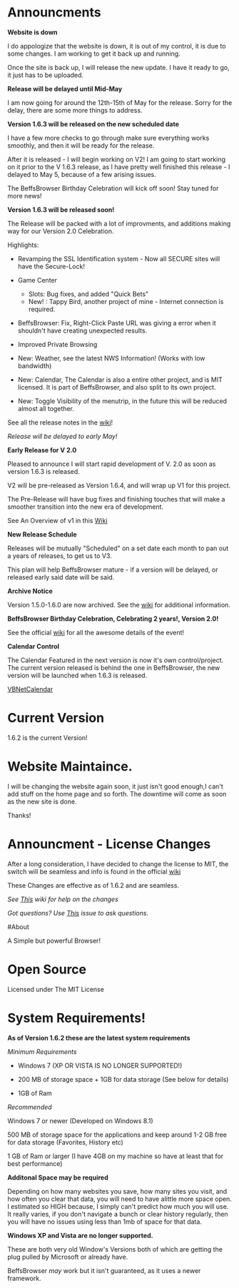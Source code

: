 # Announcments

**Website is down**

I do appologize that the website is down, it is out of my control, it is due to some changes. I am working to get it back up and running. 

Once the site is back up, I will release the new update. I have it ready to go, it just has to be uploaded. 


**Release will be delayed until Mid-May**

I am now going for around the 12th-15th of May for the release. Sorry for the delay, there are some more things to address.

**Version 1.6.3 will be released on the new scheduled date**

I have a few more checks to go through make sure everything works smoothly, and then it will be ready for the release.

After it is released - I will begin working on V2! I am going to start working on it prior to the V 1.6.3 release, as I have pretty well finished this release - I delayed to May 5, because of a few arising issues. 

The BeffsBrowser Birthday Celebration will kick off soon! Stay tuned for more news!


**Version 1.6.3 will be released soon!**

The Release will be packed with a lot of improvments, and additions making way for our Version 2.0 Celebration. 

Highlights:

- Revamping the SSL Identification system - Now all SECURE sites will have the Secure-Lock!

- Game Center
    - Slots: Bug fixes, and added "Quick Bets" 
    - New! : Tappy Bird, another project of mine - Internet connection is required.
    
 - BeffsBrowser: Fix, Right-Click Paste URL was giving a error when it shouldn't have creating unexpected results. 
 
 - Improved Private Browsing
 
 - New: Weather, see the latest NWS Information! (Works with low bandwidth)
 
 - New: Calendar, The Calendar is also a entire other project, and is MIT licensed. It is part of BeffsBrowser, and also split to its own project. 
 
 - New: Toggle Visibility of the menutrip, in the future this will be reduced almost all together. 
 
 


See all the release notes in the [wiki](https://github.com/jdc20181/BeffsBrowser/wiki/1.6.3-Coming-Soon-Notes)!

*Release will be delayed to early May!*

**Early Release for V 2.0**

Pleased to announce I will start rapid development of V. 2.0 as soon as version 1.6.3 is released.

V2 will be pre-released as Version 1.6.4, and will wrap up V1 for this project. 

The Pre-Release will have bug fixes and finishing touches that will make a smoother transition into the new era of development. 

See An Overview of v1 in this [Wiki](https://github.com/jdc20181/BeffsBrowser/wiki/Comparing-V1-to-V2:-A-V2-Journey.)

**New Release Schedule**

Releases will be mutually "Scheduled" on a set date each month to pan out a years of releases, to get us to V3. 

This plan will help BeffsBrowser mature - if a version will be delayed, or released early said date will be said. 



**Archive Notice**

Version 1.5.0-1.6.0 are now archived. See the [wiki](https://github.com/jdc20181/BeffsBrowser/wiki/Version-1.5.0-1.6.0-Support-Discontinued-Notice) for additional information. 


**BeffsBrowser Birthday Celebration, Celebrating 2 years!, Version 2.0!**

See the official [wiki](https://github.com/jdc20181/BeffsBrowser/wiki/Birthday-Celebration-Announcment-Version-2.0) for all the awesome details of the event!


**Calendar Control**

The Calendar Featured in the next version is now it's own control/project. The current version released is behind the one in BeffsBrowser, the new version will be launched when 1.6.3 is released.

[VBNetCalendar](https://github.com/jdc20181/VBNetCalendar)




# Current Version 

1.6.2 is the current Version!



# Website Maintaince. 

I will be changing the website again soon, it just isn't good enough,I can't add stuff on the home page and so forth. The downtime will come as soon as the new site is done. 

Thanks!





# Announcment - License Changes

After a long consideration, I have decided to change the license to MIT, the switch will be seamless and info is found in the official [wiki](https://github.com/jdc20181/BeffsBrowser/wiki/License-Changes-Effective-Version-1.6.2)

These Changes are effective as of 1.6.2 and are seamless. 


*See [This](https://github.com/jdc20181/BeffsBrowser/wiki/License-Changes-Help-Wiki) wiki for help on the changes*

*Got questions? Use [This](https://github.com/jdc20181/BeffsBrowser/issues/11) issue to ask questions.*
 



#About

A Simple but powerful Browser!



# Open Source
Licensed under The MIT License

# System Requirements!

**As of Version 1.6.2 these are the latest system requirements**


*Minimum Requirements*

  - Windows 7 (XP OR VISTA IS NO LONGER SUPPORTED!)

  - 200 MB of storage space + 1GB for data storage (See below for details)

  - 1GB of Ram
  
  
*Recommended*

Windows 7 or newer (Developed on Windows 8.1)

500 MB of storage space for the applications and keep around 1-2 GB free for data storage (Favorites, History etc)

1 GB of Ram or larger (I have 4GB on my machine so have at least that for best performance)

**Additonal Space may be required**

Depending on how many websites you save, how many sites you visit, and how often you clear that data, you will need to have  alittle more space open. 
I estimated so HIGH because, I simply can't predict how much you will use. It really varies, if you don't navigate a bunch or clear history regularly, then you will have no issues using less than 1mb of space for that data.

**Windows XP and Vista are no longer supported.**

These are both very old Window's Versions both of which are getting the plug pulled by Microsoft or already have. 

BeffsBrowser *may* work but it isn't guaranteed, as it uses a newer framework. 

